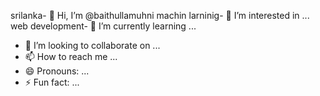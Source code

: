 srilanka- 👋 Hi, I’m @baithullamuhni
machin larninig- 👀 I’m interested in ...
web development- 🌱 I’m currently learning ...
- 💞️ I’m looking to collaborate on ...
- 📫 How to reach me ...
- 😄 Pronouns: ...
- ⚡ Fun fact: ...

<!---
baithullamuhni/baithullamuhni is a ✨ special ✨ repository because its `README.md` (this file) appears on your GitHub profile.
You can click the Preview link to take a look at your changes.
--->
